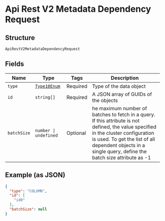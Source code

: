 
# Api Rest V2 Metadata Dependency Request

## Structure

`ApiRestV2MetadataDependencyRequest`

## Fields

| Name | Type | Tags | Description |
|  --- | --- | --- | --- |
| `type` | [`Type10Enum`](/doc/models/type-10-enum.md) | Required | Type of the data object |
| `id` | `string[]` | Required | A JSON array of GUIDs of the objects |
| `batchSize` | `number \| undefined` | Optional | he maximum number of batches to fetch in a query. If this attribute is not defined, the value specified in the cluster configuration is used. To get the list of all dependent objects in a single query, define the batch size attribute as -1 |

## Example (as JSON)

```json
{
  "type": "COLUMN",
  "id": [
    "id0"
  ],
  "batchSize": null
}
```

